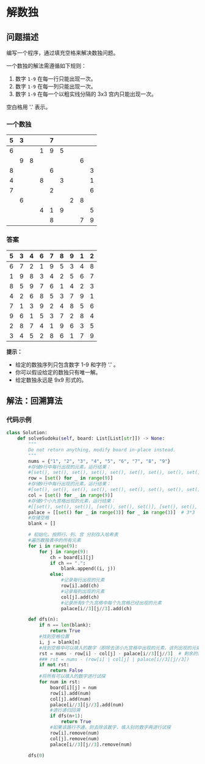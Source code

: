# 解数独
## 问题描述
编写一个程序，通过填充空格来解决数独问题。

一个数独的解法需遵循如下规则：

1. 数字 ```1-9``` 在每一行只能出现一次。
2. 数字 ```1-9``` 在每一列只能出现一次。
3. 数字 ```1-9``` 在每一个以粗实线分隔的 3x3 宫内只能出现一次。

空白格用 '.' 表示。

### 一个数独
|5|3|||7|||||
|-|-|-|-|-|-|-|-|-|
|6|||1|9|5||||
||9|8|||||6||
|8||||6||||3|
|4|||8||3|||1|
|7||||2||||6|
||6|||||2|8||
||||4|1|9|||5|
|||||8|||7|9|

### 答案
|5|3|4|6|7|8|9|1|2|
|-|-|-|-|-|-|-|-|-|
|6|7|2|1|9|5|3|4|8|
|1|9|8|3|4|2|5|6|7|
|8|5|9|7|6|1|4|2|3|
|4|2|6|8|5|3|7|9|1|
|7|1|3|9|2|4|8|5|6|
|9|6|1|5|3|7|2|8|4|
|2|8|7|4|1|9|6|3|5|
|3|4|5|2|8|6|1|7|9|

**提示：**

+ 给定的数独序列只包含数字 1-9 和字符 '.' 。
+ 你可以假设给定的数独只有唯一解。
+ 给定数独永远是 9x9 形式的。

## 解法：回溯算法
### 代码示例
```python
class Solution:
    def solveSudoku(self, board: List[List[str]]) -> None:
        """
        Do not return anything, modify board in-place instead.
        """
        nums = {"1", "2", "3", "4", "5", "6", "7", "8", "9"}
        #存储9行中每行出现的元素，运行结果：
        #[set(), set(), set(), set(), set(), set(), set(), set(), set()]
        row = [set() for _ in range(9)]
        #存储9行中每行出现的元素，运行结果：
        #[set(), set(), set(), set(), set(), set(), set(), set(), set()]
        col = [set() for _ in range(9)]
        #存储9个小九宫格出现的元素，运行结果：
        #[[set(), set(), set()], [set(), set(), set()], [set(), set(), set()]]
        palace = [[set() for _ in range(3)] for _ in range(3)]  # 3*3
        #存储空格
        blank = []

        # 初始化，按照行、列、宫 分别存入哈希表
        #遍历数独表中的所有元素
        for i in range(9):
            for j in range(9):
                ch = board[i][j]
                if ch == ".":
                    blank.append((i, j))
                else:
                    #记录每行出现的元素
                    row[i].add(ch)
                    #记录每列出现的元素
                    col[j].add(ch)
                    #记录所有9个九宫格中每个九宫格已经出现的元素
                    palace[i//3][j//3].add(ch)

        def dfs(n):
            if n == len(blank):
                return True
            #找到空格位置
            i, j = blank[n]
            #找到空格中可以填入的数字（即除去该小九宫格中出现的元素，该列出现的元素以及该行出现的元素）
            rst = nums - row[i] - col[j] - palace[i//3][j//3]  # 剩余的数字
            ### rst = nums - (row[i] | col[j] | palace[i//3][j//3])  
            if not rst:
                return False
            #将所有可以填入的数字进行试探
            for num in rst:
                board[i][j] = num
                row[i].add(num)
                col[j].add(num)
                palace[i//3][j//3].add(num)
                #进行递归回溯
                if dfs(n+1):
                    return True
                #如果该路行不通，则去除该数字，填入别的数字再进行试探
                row[i].remove(num)
                col[j].remove(num)
                palace[i//3][j//3].remove(num)

        dfs(0)
```
